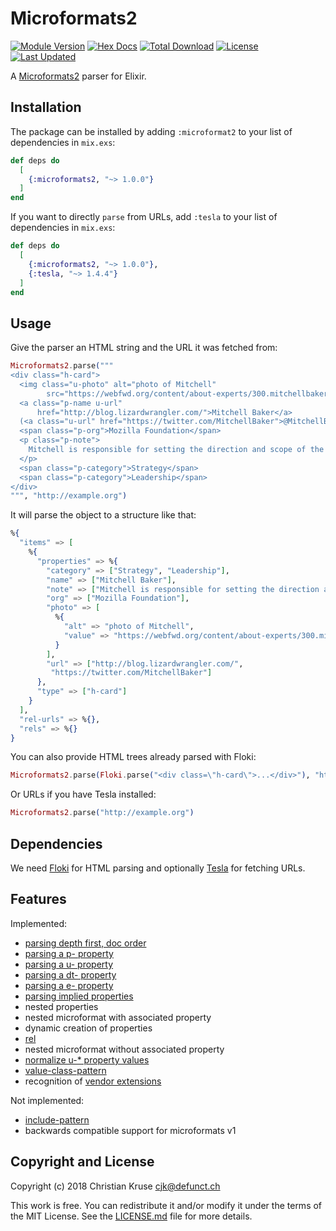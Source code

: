 # Microformats2

[![Module Version](https://img.shields.io/hexpm/v/microformats2.svg)](https://hex.pm/packages/microformats2)
[![Hex Docs](https://img.shields.io/badge/hex-docs-lightgreen.svg)](https://hexdocs.pm/microformats2/)
[![Total Download](https://img.shields.io/hexpm/dt/microformats2.svg)](https://hex.pm/packages/microformats2)
[![License](https://img.shields.io/hexpm/l/microformats2.svg)](https://github.com/ckruse/microformats2-elixir/blob/master/LICENSE.md)
[![Last Updated](https://img.shields.io/github/last-commit/ckruse/microformats2-elixir.svg)](https://github.com/ckruse/microformats2-elixir/commits/master)

A [Microformats2](http://microformats.org/wiki/microformats2) parser for Elixir.

## Installation

The package can be installed by adding `:microformat2` to your list of
dependencies in `mix.exs`:

```elixir
def deps do
  [
    {:microformats2, "~> 1.0.0"}
  ]
end
```

If you want to directly `parse` from URLs, add `:tesla` to your list of
dependencies in `mix.exs`:

```elixir
def deps do
  [
    {:microformats2, "~> 1.0.0"},
    {:tesla, "~> 1.4.4"}
  ]
end
```

## Usage

Give the parser an HTML string and the URL it was fetched from:

```elixir
Microformats2.parse("""
<div class="h-card">
  <img class="u-photo" alt="photo of Mitchell"
        src="https://webfwd.org/content/about-experts/300.mitchellbaker/mentor_mbaker.jpg"/>
  <a class="p-name u-url"
      href="http://blog.lizardwrangler.com/">Mitchell Baker</a>
  (<a class="u-url" href="https://twitter.com/MitchellBaker">@MitchellBaker</a>)
  <span class="p-org">Mozilla Foundation</span>
  <p class="p-note">
    Mitchell is responsible for setting the direction and scope of the Mozilla Foundation and its activities.
  </p>
  <span class="p-category">Strategy</span>
  <span class="p-category">Leadership</span>
</div>
""", "http://example.org")
```

It will parse the object to a structure like that:

```elixir
%{
  "items" => [
    %{
      "properties" => %{
        "category" => ["Strategy", "Leadership"],
        "name" => ["Mitchell Baker"],
        "note" => ["Mitchell is responsible for setting the direction and scope of the Mozilla Foundation and its activities."],
        "org" => ["Mozilla Foundation"],
        "photo" => [
          %{
            "alt" => "photo of Mitchell",
            "value" => "https://webfwd.org/content/about-experts/300.mitchellbaker/mentor_mbaker.jpg"
          }
        ],
        "url" => ["http://blog.lizardwrangler.com/",
         "https://twitter.com/MitchellBaker"]
      },
      "type" => ["h-card"]
    }
  ],
  "rel-urls" => %{},
  "rels" => %{}
}
```

You can also provide HTML trees already parsed with Floki:

```elixir
Microformats2.parse(Floki.parse("<div class=\"h-card\">...</div>"), "http://example.org")
```

Or URLs if you have Tesla installed:

```elixir
Microformats2.parse("http://example.org")
```

## Dependencies

We need [Floki](https://github.com/philss/floki) for HTML parsing and optionally
[Tesla](https://github.com/teamon/tesla) for fetching URLs.

## Features

Implemented:

- [parsing depth first, doc order](http://microformats.org/wiki/microformats2-parsing#parse_a_document_for_microformats)
- [parsing a p- property](http://microformats.org/wiki/microformats2-parsing#parsing_a_p-_property)
- [parsing a u- property](http://microformats.org/wiki/microformats2-parsing#parsing_a_u-_property)
- [parsing a dt- property](http://microformats.org/wiki/microformats2-parsing#parsing_a_dt-_property)
- [parsing a e- property](http://microformats.org/wiki/microformats2-parsing#parsing_an_e-_property)
- [parsing implied properties](http://microformats.org/wiki/microformats-2-parsing#parsing_for_implied_properties)
- nested properties
- nested microformat with associated property
- dynamic creation of properties
- [rel](http://microformats.org/wiki/rel)
- nested microformat without associated property
- [normalize u-\* property values](http://microformats.org/wiki/microformats2-parsing-faq#normalizing_u-.2A_property_values)
- [value-class-pattern](http://microformats.org/wiki/value-class-pattern)
- recognition of [vendor extensions](http://microformats.org/wiki/microformats2#VENDOR_EXTENSIONS)

Not implemented:

- [include-pattern](http://microformats.org/wiki/include-pattern)
- backwards compatible support for microformats v1

## Copyright and License

Copyright (c) 2018 Christian Kruse <cjk@defunct.ch>

This work is free. You can redistribute it and/or modify it under the
terms of the MIT License. See the [LICENSE.md](./LICENSE.md) file for more details.
